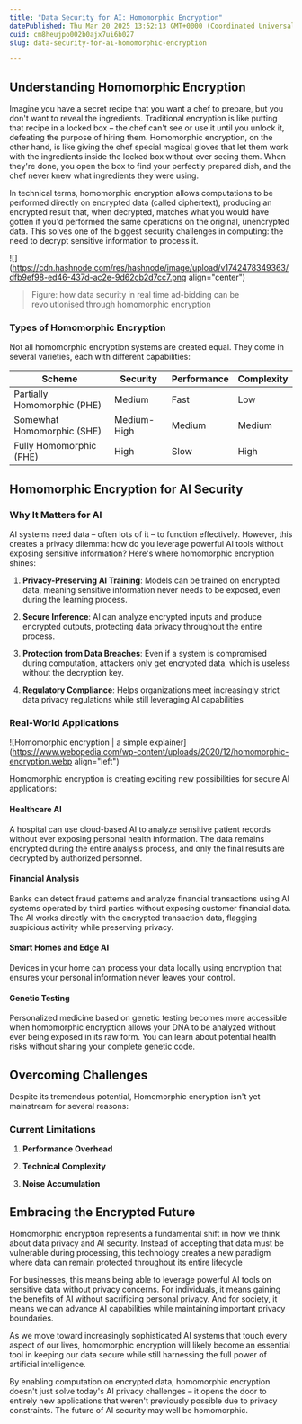 ```yaml
---
title: "Data Security for AI: Homomorphic Encryption"
datePublished: Thu Mar 20 2025 13:52:13 GMT+0000 (Coordinated Universal Time)
cuid: cm8heujpo002b0ajx7ui6b027
slug: data-security-for-ai-homomorphic-encryption

---
```


## Understanding Homomorphic Encryption

Imagine you have a secret recipe that you want a chef to prepare, but you don't want to reveal the ingredients. Traditional encryption is like putting that recipe in a locked box – the chef can't see or use it until you unlock it, defeating the purpose of hiring them. Homomorphic encryption, on the other hand, is like giving the chef special magical gloves that let them work with the ingredients inside the locked box without ever seeing them. When they're done, you open the box to find your perfectly prepared dish, and the chef never knew what ingredients they were using.

In technical terms, homomorphic encryption allows computations to be performed directly on encrypted data (called ciphertext), producing an encrypted result that, when decrypted, matches what you would have gotten if you'd performed the same operations on the original, unencrypted data. This solves one of the biggest security challenges in computing: the need to decrypt sensitive information to process it.

![](https://cdn.hashnode.com/res/hashnode/image/upload/v1742478349363/dfb9ef98-ed46-437d-ac2e-9d62cb2d7cc7.png align="center")

> Figure: how data security in real time ad-bidding can be revolutionised through homomorphic encryption

### Types of Homomorphic Encryption

Not all homomorphic encryption systems are created equal. They come in several varieties, each with different capabilities:

| Scheme | Security | Performance | Complexity |
| --- | --- | --- | --- |
| Partially Homomorphic (PHE) | Medium | Fast | Low |
| Somewhat Homomorphic (SHE) | Medium-High | Medium | Medium |
| Fully Homomorphic (FHE) | High | Slow | High |

## Homomorphic Encryption for AI Security

### Why It Matters for AI

AI systems need data – often lots of it – to function effectively. However, this creates a privacy dilemma: how do you leverage powerful AI tools without exposing sensitive information? Here's where homomorphic encryption shines:

1. **Privacy-Preserving AI Training**: Models can be trained on encrypted data, meaning sensitive information never needs to be exposed, even during the learning process.
    
2. **Secure Inference**: AI can analyze encrypted inputs and produce encrypted outputs, protecting data privacy throughout the entire process.
    
3. **Protection from Data Breaches**: Even if a system is compromised during computation, attackers only get encrypted data, which is useless without the decryption key.
    
4. **Regulatory Compliance**: Helps organizations meet increasingly strict data privacy regulations while still leveraging AI capabilities
    

### Real-World Applications

![Homomorphic encryption | a simple explainer](https://www.webopedia.com/wp-content/uploads/2020/12/homomorphic-encryption.webp align="left")

Homomorphic encryption is creating exciting new possibilities for secure AI applications:

#### Healthcare AI

A hospital can use cloud-based AI to analyze sensitive patient records without ever exposing personal health information. The data remains encrypted during the entire analysis process, and only the final results are decrypted by authorized personnel.

#### Financial Analysis

Banks can detect fraud patterns and analyze financial transactions using AI systems operated by third parties without exposing customer financial data. The AI works directly with the encrypted transaction data, flagging suspicious activity while preserving privacy.

#### Smart Homes and Edge AI

Devices in your home can process your data locally using encryption that ensures your personal information never leaves your control.

#### Genetic Testing

Personalized medicine based on genetic testing becomes more accessible when homomorphic encryption allows your DNA to be analyzed without ever being exposed in its raw form. You can learn about potential health risks without sharing your complete genetic code.

## Overcoming Challenges

Despite its tremendous potential, Homomorphic encryption isn't yet mainstream for several reasons:

### Current Limitations

1. **Performance Overhead**
    
2. **Technical Complexity**
    
3. **Noise Accumulation**
    

## Embracing the Encrypted Future

Homomorphic encryption represents a fundamental shift in how we think about data privacy and AI security. Instead of accepting that data must be vulnerable during processing, this technology creates a new paradigm where data can remain protected throughout its entire lifecycle

For businesses, this means being able to leverage powerful AI tools on sensitive data without privacy concerns. For individuals, it means gaining the benefits of AI without sacrificing personal privacy. And for society, it means we can advance AI capabilities while maintaining important privacy boundaries.

As we move toward increasingly sophisticated AI systems that touch every aspect of our lives, homomorphic encryption will likely become an essential tool in keeping our data secure while still harnessing the full power of artificial intelligence.

By enabling computation on encrypted data, homomorphic encryption doesn't just solve today's AI privacy challenges – it opens the door to entirely new applications that weren't previously possible due to privacy constraints. The future of AI security may well be homomorphic.